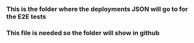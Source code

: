 ### This is the folder where the deployments JSON will go to for the E2E tests

### This file is needed so the folder will show in github